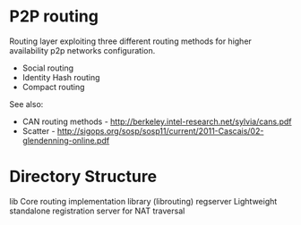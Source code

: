 P2P routing
===========

Routing layer exploiting three different routing methods for higher
availability p2p networks configuration.

* Social routing
* Identity Hash routing
* Compact routing

See also:
* CAN routing methods - http://berkeley.intel-research.net/sylvia/cans.pdf
* Scatter - http://sigops.org/sosp/sosp11/current/2011-Cascais/02-glendenning-online.pdf


Directory Structure
===================

lib         Core routing implementation library (librouting)
regserver   Lightweight standalone registration server for NAT traversal
